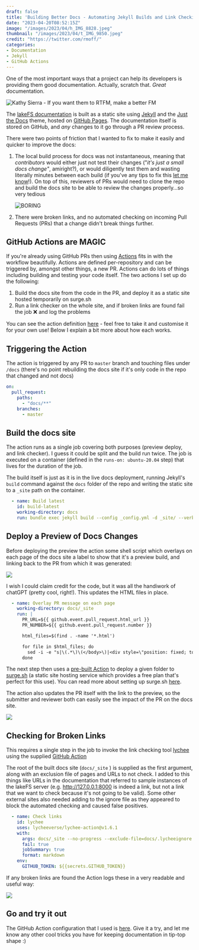 ```yaml
---
draft: false
title: 'Building Better Docs - Automating Jekyll Builds and Link Checking for PRs'
date: "2023-04-20T08:52:15Z"
image: "/images/2023/04/h_IMG_8828.jpeg"
thumbnail: "/images/2023/04/t_IMG_9850.jpeg"
credit: "https://twitter.com/rmoff/"
categories:
- Documentation
- Jekyll
- GitHub Actions
---
```


One of the most important ways that a project can help its developers is providing them good documentation. Actually, scratch that. _Great_ documentation. 

<!--more-->

![Kathy Sierra - If you want them to RTFM, make a better FM](/images/2023/04/Pasted%20image%2020230419164830.png)

The [lakeFS documentation](https://docs.lakefs.io/) is built as a static site using [Jekyll](https://jekyllrb.com/) and the [Just the Docs](https://just-the-docs.github.io/just-the-docs/) theme, hosted on [GitHub Pages](https://pages.github.com/). The documentation itself is stored on GitHub, and _any_ changes to it go through a PR review process.

There were two points of friction that I wanted to fix to make it easily and quicker to improve the docs: 

1. The local build process for docs was not instantaneous, meaning that *contributors* would either just not test their changes ("*it's just a small docs change"*, amiright?), or would diligently test them and wasting literally minutes between each build (if you've any tips to fix this [let me know](https://github.com/treeverse/lakeFS/issues/5404)!). On top of this, reviewers of PRs would need to clone the repo and build the docs site to be able to review the changes properly…so very tedious 

   ![BORING](/images/2023/04/zzzzzzz-gif.gif)
2. There were broken links, and no automated checking on incoming Pull Requests (PRs) that a change didn't break things further.

## GitHub Actions are MAGIC

If you're already using GitHub PRs then using [Actions](https://docs.github.com/en/actions) fits in with the workflow beautifully. Actions are defined per-repository and can be triggered by, amongst other things, a new PR. Actions can do lots of things including building and testing your code itself. The two actions I set up do the following: 

1. Build the docs site from the code in the PR, and deploy it as a static site hosted temporarily on surge.sh
2. Run a link checker on the whole site, and if broken links are found fail the job ❌ and log the problems

You can see the action definition [here](https://github.com/treeverse/lakeFS/blob/master/.github/workflows/docs-pr.yaml) - feel free to take it and customise it for your own use! Below I explain a bit more about how each works. 

## Triggering the Action

The action is triggered by any PR to `master` branch and touching files under `/docs` (there's no point rebuilding the docs site if it's only code in the repo that changed and not docs)

```yaml
on:
  pull_request:
    paths:
      - "docs/**"
    branches:
      - master
```

## Build the docs site

The action runs as a single job covering both purposes (preview deploy, and link checker). I guess it could be split and the build run twice. The job is executed on a container (defined in the `runs-on: ubuntu-20.04` step) that lives for the duration of the job. 

The build itself is just as it is in the live docs deployment, running Jekyll's `build` command against the `docs` folder of the repo and writing the static site to a `_site` path on the container. 

```yaml
  - name: Build latest
	id: build-latest
	working-directory: docs
	run: bundle exec jekyll build --config _config.yml -d _site/ --verbose
```

## Deploy a Preview of Docs Changes

Before deploying the preview the action some shell script which overlays on each page of the docs site a label to show that it's a preview build, and linking back to the PR from which it was generated: 

![](/images/2023/04/CleanShot_2023-04-19_at_17.47.05.png)

I wish I could claim credit for the code, but it was all the handiwork of chatGPT (pretty cool, right!). This updates the HTML files in place. 

```yaml
  - name: Overlay PR message on each page
	working-directory: docs/_site
	run: |
	  PR_URL=${{ github.event.pull_request.html_url }}
	  PR_NUMBER=${{ github.event.pull_request.number }}

	  html_files=$(find . -name '*.html')

	  for file in $html_files; do
		sed -i -e "s|\(.*\)\(</body>\)|<div style=\"position: fixed; top: 5px; left: 5px; padding: 3px; background-color: #e8ac07; font-weight: bold; z-index: 9999; box-shadow: 0 0 10px rgba(0,0,0,0.5);\">ℹ️ This is a preview of PR <a href=\"$PR_URL\" style=\"color: black;\">#$PR_NUMBER</a></div>\n\1\2|" $file
	  done
```

The next step then uses a [pre-built Action](https://github.com/afc163/surge-preview) to deploy a given folder to [surge.sh](https://surge.sh/) (a static site hosting service which provides a free plan that's perfect for this use). You can read more about setting up surge.sh [here](/2022/04/06/using-github-actions-to-build-automagic-hugo-previews-of-draft-articles/#_setting_up_an_account_on_surge_sh).

The action also updates the PR itself with the link to the preview, so the submitter and reviewer both can easily see the impact of the PR on the docs site. 

![](/images/2023/04/CleanShot_2023-04-19_at_17.51.29.png)

## Checking for Broken Links

This requires a single step in the job to invoke the link checking tool [lychee](https://lychee.cli.rs/) using the supplied [GitHub Action](https://github.com/lycheeverse/lychee-action)

The root of the built docs site (`docs/_site` ) is supplied as the first argument, along with an exclusion file of pages and URLs to not check. I added to this things like URLs in the documentation that referred to sample instances of the lakeFS server (e.g. http://127.0.0.1:8000 is indeed a link, but not a link that we want to check because it's not going to be valid). Some other external sites also needed adding to the ignore file as they appeared to block the automated checking and caused false positives. 

```yaml
  - name: Check links
	id: lychee
	uses: lycheeverse/lychee-action@v1.6.1
	with:
	  args: docs/_site --no-progress --exclude-file=docs/.lycheeignore
	  fail: true
	  jobSummary: true
	  format: markdown
	env:
	  GITHUB_TOKEN: ${{secrets.GITHUB_TOKEN}}
```

If any broken links are found the Action logs these in a very readable and useful way: 

![](/images/2023/04/CleanShot_2023-04-19_at_17.58.16.png)

## Go and try it out

The GitHub Action configuration that I used is [here](https://github.com/treeverse/lakeFS/blob/master/.github/workflows/docs-pr.yaml). Give it a try, and let me know any other cool tricks you have for keeping documentation in tip-top shape :) 
